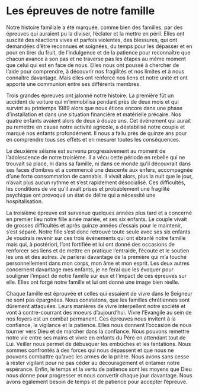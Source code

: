 # Les épreuves de notre famille

   Notre histoire familiale a été marquée, comme bien des familles, par des épreuves qui auraient pu la diviser, l’éclater et la mettre en péril. Elles ont suscité des réactions vives et parfois violentes, des blessures, qui ont demandées d’être reconnues et soignées, du temps pour les dépasser et en pour en tirer du fruit, de l’indulgence et de la patience pour reconnaître que chacun avance à son pas et ne traverse pas les étapes au même moment que celui qui est en face de nous. Elles nous ont poussé à chercher de l’aide pour comprendre, à découvrir nos fragilités et nos limites et à nous connaître davantage. Mais elles ont renforcé nos liens et notre unité et ont apporté une communion entre ses différents membres.

  Trois grandes épreuves ont jalonné notre histoire. La première fût un accident de voiture qui m’immobilisa pendant près de deux mois et qui survint au printemps 1989 alors que nous étions encore dans une phase d’installation et dans une situation financière et matérielle précaire. Nos quatre enfants avaient alors de deux à douze ans. Cet événement qui aurait pu remettre en cause notre activité agricole, a déstabilisé notre couple et marqué nos enfants profondément. Il nous a fallu près de quinze ans pour en comprendre tous ses effets et en mesurer toutes les conséquences.

   Le deuxième séisme est survenu progressivement au moment de l’adolescence de notre troisième. Il a vécu cette période en rebelle qui ne trouvait sa place, ni dans sa famille, ni dans ce monde qu’il découvrait dans ses faces d’ombres et a commencé  une descente aux enfers, accompagnée d’une forte consommation de cannabis. Il vivait alors, plus la nuit que le jour, n’avait plus aucun rythme et s’est rapidement  désocialisé. Ces difficultés, les conditions de vie qu’il avait prises et probablement une fragilité psychique ont provoqué un état de délire qui a nécessité une hospitalisation. 

   La troisième épreuve est survenue quelques années plus tard et a concerné en premier lieu notre fille ainée mariée, et ses six enfants. Le couple vivait de grosses difficultés  et après quinze années d’essais pour le maintenir, s’est séparé. Notre fille s’est donc retrouvé toute seule avec ses six enfants.
Je voudrais revenir sur ces trois événements qui ont ébranlé notre famille mais qui, à postériori, l’ont fortifiée et lui ont donné des occasions de renforcer ses liens et de mettre en pratique l’entraide, l’écoute et le soutien les uns et des autres. Je parlerai davantage de la première qui m’a touché personnellement dans mon corps, mon âme et mon esprit. Les deux autres concernent davantage mes enfants, je ne ferai que les évoquer pour souligner l’impact de notre famille sur eux et l’impact de ces épreuves sur elle. Elles ont forgé notre famille et lui ont donné une image bien réelle.

   Chaque famille est éprouvée et celles qui essaient de vivre dans le Seigneur ne sont pas épargnées. Nous constatons, que les familles chrétiennes sont dûrement attaquées. Leurs manières de vivre interpellent notre société et vont à contre-courrant des moeurs d’aujourd’hui. Vivre l’Evangile au sein de nos foyers est un combat permanent. Ces épreuves nous invitent à la confiance, la vigilance et la patience. Elles nous donnent l’occasion de nous tourner vers Dieu et de marcher dans la confiance. Nous pouvons remettre notre vie entre ses mains et vivre en enfants du Père en attendant tout de Lui. Veiller nous permet de débusquer les embûches et les tentations. Nous sommes confrontés à des forces qui nous dépassent et que nous ne pouvons combattre qu’avec les armes de la prière. Nous avons sans cesse à rester vigilant pour ne pas céder au découragement et entamer notre espérance. Enfin, le temps et la vertu de patience sont les moyens que Dieu nous donne pour progresser et nous convertir chaque jour davantage. Nous avons également besoin de temps et de patience pour accepter l’épreuve. 
